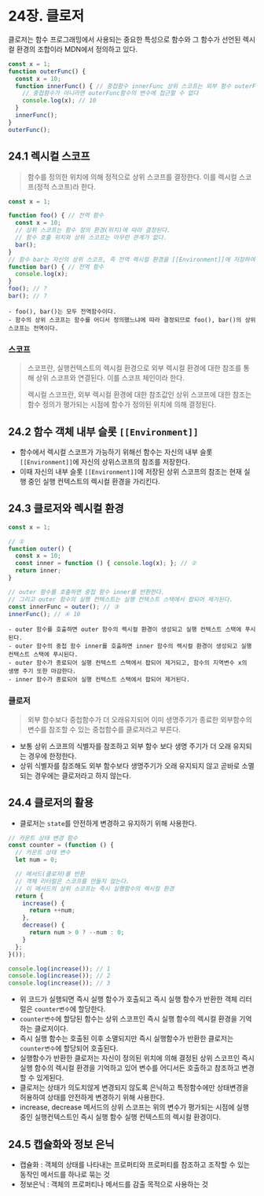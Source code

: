 # 24장. 클로저

클로저는 함수 프로그래밍에서 사용되는 중요한 특성으로 함수와 그 함수가 선언된 렉시컬 환경의 조합이라 MDN에서 정의하고 있다.  

```js
const x = 1;
function outerFunc() {
  const x = 10;
  function innerFunc() { // 중첩함수 innerFunc 상위 스코프는 외부 함수 outerFunc의 스코프
    // 중첩함수가 아니라면 outerFunc함수의 변수에 접근할 수 없다
    console.log(x); // 10
  }
  innerFunc();
}
outerFunc();
```

## 24.1 렉시컬 스코프
> 함수를 정의한 위치에 의해 정적으로 상위 스코프를 결정한다. 이를 렉시컬 스코프(정적 스코프)라 한다.


```js
const x = 1;

function foo() { // 전역 함수
  const x = 10;
  // 상위 스코프는 함수 정의 환경(위치)에 따라 결정된다.
  // 함수 호출 위치와 상위 스코프는 아무런 관계가 없다.
  bar();
}
// 함수 bar는 자신의 상위 스코프, 즉 전역 렉시컬 환경을 [[Environment]]에 저장하여 기억한다.
function bar() { // 전역 함수
  console.log(x);
}
foo(); // ?
bar(); // ?
```
    - foo(), bar()는 모두 전역함수이다.
    - 함수의 상위 스코프는 함수를 어디서 정의했느냐에 따라 결정되므로 foo(), bar()의 상위 스코프는 전역이다.

### 스코프
> 스코프란, 실행컨텍스트의 렉시컬 환경으로
> 외부 렉시컬 환경에 대한 참조를 통해 상위 스코프와 연결된다. 이를 스코프 체인이라 한다.
>
> 렉시컬 스코프란, 외부 렉시컬 환경에 대한 참조값인 상위 스코프에 대한 참조는 함수 정의가 평가되는 시점에 함수가 정의된 위치에 의해 결정된다.


## 24.2 함수 객체 내부 슬롯 `[[Environment]]`

- 함수에서 렉시컬 스코프가 가능하기 위해선 함수는 자신의 내부 슬롯`[[Environment]]`에 자신의 상위스코프의 참조를 저장한다.
- 이때 자신의 내부 슬롯 `[[Environment]]`에 저장된 상위 스코프의 참조는 현재 실행 중인 실행 컨텍스트의 렉시컬 환경을 가리킨다.



## 24.3 클로저와 렉시컬 환경

```js
const x = 1;

// ①
function outer() {
  const x = 10;
  const inner = function () { console.log(x); }; // ②
  return inner;
}

// outer 함수를 호출하면 중첩 함수 inner를 반환한다.
// 그리고 outer 함수의 실행 컨텍스트는 실행 컨텍스트 스택에서 팝되어 제거된다.
const innerFunc = outer(); // ③
innerFunc(); // ④ 10
```
    - outer 함수를 호출하면 outer 함수의 렉시컬 환경이 생성되고 실행 컨텍스트 스택에 푸시된다.
    - outer 함수의 중첩 함수 inner를 호출하면 inner 함수의 렉시컬 환경이 생성되고 실행 컨텍스트 스택에 푸시된다.
    - outer 함수가 종료되어 실행 컨텍스트 스택에서 팝되어 제거되고, 함수의 지역변수 x의 생명 주기 또한 마감한다.
    - inner 함수가 종료되어 실행 컨텍스트 스택에서 팝되어 제거된다.

### 클로저
> 외부 함수보다 중첩함수가 더 오래유지되어
> 이미 생명주기가 종료한 외부함수의 변수를 참조할 수 있는 중첩함수를 클로저라고 부른다.

- 보통 상위 스코프의 식별자를 참조하고 외부 함수 보다 생명 주기가 더 오래 유지되는 경우에 한정한다.
- 상위 식별자를 참조해도 외부 함수보다 생명주기가 오래 유지되지 않고 곧바로 소멸되는 경우에는 클로저라고 하지 않는다.


## 24.4 클로저의 활용

- 클로저는 `state`를 안전하게 변경하고 유지하기 위해 사용한다.


```js
// 카운트 상태 변경 함수
const counter = (function () {
  // 카운트 상태 변수
  let num = 0;

  // 메서드(클로저)를 반환
  // 객체 리터럴은 스코프를 만들지 않는다.
  // 이 메서드의 상위 스코프는 즉시 실행함수의 렉시컬 환경
  return {
    increase() {
      return ++num;
    },
    decrease() {
      return num > 0 ? --num : 0;
    }
  };
}());

console.log(increase()); // 1
console.log(increase()); // 2
console.log(increase()); // 3
```

- 위 코드가 실행되면 즉시 실행 함수가 호출되고 즉시 실행 함수가 반환한 객체 리터럴은 `counter변수`에 할당한다.
- `counter변수`에 할당된 함수는 상위 스코프인 즉시 실행 함수의 렉시컬 환경을 기억하는 클로저이다.
- 즉시 실행 함수는 호출된 이후 소멸되지만 즉시 실행함수가 반환한 클로저는 `counter변수`에 할당되어 호출된다.
- 실행함수가 반환한 클로저는 자신이 정의된 위치에 의해 결정된 상위 스코프인 즉시 실행 함수의 렉시컬 환경을 기억하고 있어 변수를 어디서든 호출하고 참조하고 변경할 수 있게된다.
- 클로저는 상태가 의도치않게 변경되지 않도록 은닉하고 특정함수에만 상태변경을 허용하여 상태를 안전하게 변경하기 위해 사용한다.
- increase, decrease 메서드의 상위 스코프는 위의 변수가 평가되는 시점에 실행 중인 실행컨텍스트인 즉시 실행 함수 실행 컨텍스트의 렉시컬 환경이다.



## 24.5 캡슐화와 정보 은닉

- 캡슐화 : 객체의 상태를 나타내는 프로퍼티와 프로퍼티를 참조하고 조작할 수 있는 동작인 메서드를 하나로 묶는 것
- 정보은닉 : 객체의 프로퍼티나 메서드를 감출 목적으로 사용하는 것
